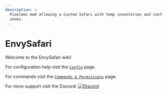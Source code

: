 ```yaml
---
description: >-
  Pixelmon mod allowing a Custom Safari with temp inventories and configured
  zones.
---
```


# EnvySafari

Welcome to the EnvySafari wiki!

For configuration help visit the [`Config`](config.md) page.

For commands visit the [`Commands & Permissions`](commands-and-permissions.md) page.

For more support visit the Discord: [![Discord](https://camo.githubusercontent.com/f5c9e691a16267d81f51857e196c6f29814f3f6c4ae615238cac06da1578cfca/68747470733a2f2f696d672e736869656c64732e696f2f646973636f72642f383331393636363431353836383331343331)](https://discord.gg/7vqgtrjDGw)
